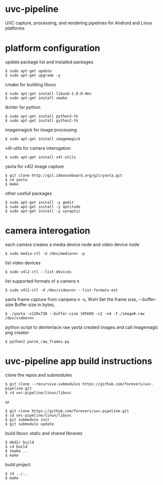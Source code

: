 # uvc-pipeline
UVC capture, processing, and rendering pipelines for Android and Linux platforms

# platform configuration

update package list and installed packages
```console
$ sudo apt-get update
$ sudo apt-get upgrade -y
```
cmake for building libuvc
```console
$ sudo apt-get install libusb-1.0-0-dev
$ sudo apt-get install cmake
```

tkinter for python
```console
$ sudo apt-get install python3-tk
$ sudo apt-get install python2-tk
```

imagemagick for image processing
```console
$ sudo apt-get install imagemagick
```

v4l-utils for camera interogation
```console
$ sudo apt-get install v4l-utils
```

yavta for v4l2 image capture
```console
$ git clone http://git.ideasonboard.org/git/yavta.git
$ cd yavta
$ make
```

other usefull packages
```console
$ sudo apt-get install -y gedit
$ sudo apt-get install -y aptitude
$ sudo apt-get install -y synaptic
```

# camera interogation
each camera creates a media device node and video device node
```console
$ sudo media-ctl -d /dev/media<n> -p
```
list video devices
```console
$ sudo v4l2-ctl --list-devices
```
list supported formats of a camera n
```console
$ sudo v4l2-ctl -d /dev/video<n> --list-formats-ext
```

yavta frame capture from campera n
-s, WxH Set the frame size, 
--buffer-size Buffer size in bytes,
```console
$ ./yavta -s120x720 --buffer-size 345600 -c2 -n4 -F./image#.raw /dev/video<n>
```
python script to deinterlace raw yavta created images and call imagemagic png creator
```console
$ python2 parse_raw_frames.py
```

# uvc-pipeline app build instructions

clone the repos and submodules
```console
$ git clone --recursive-submodules https://github.com/forevers/uvc-pipeline.git
$ cd uvc-pipeline/linux/libuvc
```
or

```console
$ git clone https://github.com/forevers/uvc-pipeline.git
$ cd uvc-pipeline/linux/libuvc
$ git submodule init
$ git submodule update
```

build libuvc static and shared libraries
```console
$ mkdir build
$ cd build
$ cmake ..
$ make
```

build project
```console
$ cd ../..
$ make
```
